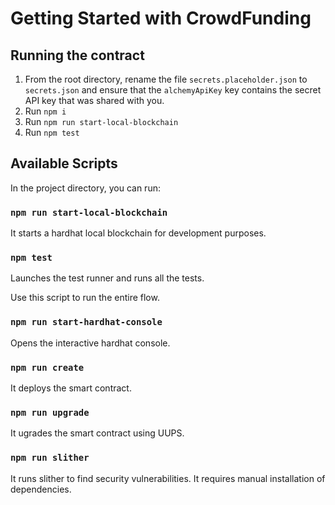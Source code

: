 # Getting Started with CrowdFunding

## Running the contract

1. From the root directory, rename the file `secrets.placeholder.json` to `secrets.json` and ensure that the `alchemyApiKey` key contains the secret API key that was shared with you.
2. Run `npm i`
3. Run `npm run start-local-blockchain`
4. Run `npm test`

## Available Scripts

In the project directory, you can run:

### `npm run start-local-blockchain`

It starts a hardhat local blockchain for development purposes.

### `npm test`

Launches the test runner and runs all the tests.

Use this script to run the entire flow.

### `npm run start-hardhat-console`

Opens the interactive hardhat console.

### `npm run create`

It deploys the smart contract.

### `npm run upgrade`

It ugrades the smart contract using UUPS.

### `npm run slither`

It runs slither to find security vulnerabilities.
It requires manual installation of dependencies.
